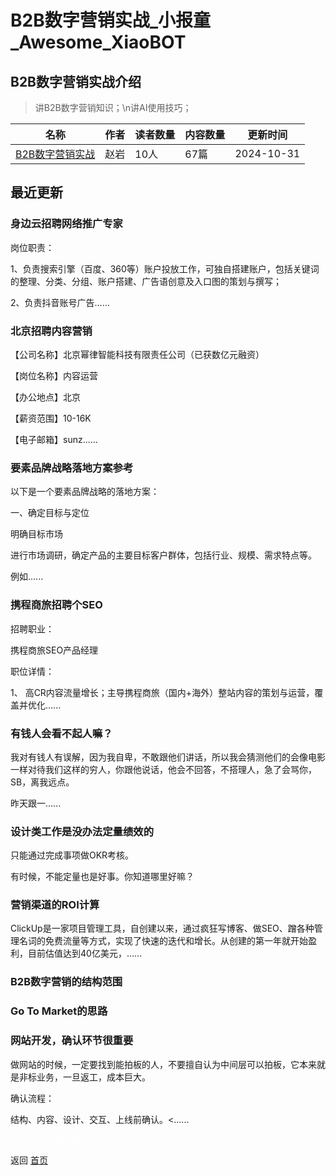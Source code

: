 # B2B数字营销实战_小报童_Awesome_XiaoBOT

## B2B数字营销实战介绍
> 讲B2B数字营销知识；\n讲AI使用技巧；  
  


|名称|作者|读者数量|内容数量|更新时间|
|---|---|---|---|---|
|[B2B数字营销实战](https://xiaobot.net/p/zhaoyan?refer=9c3f1c95-a052-465a-9902-f6d75080262a)|赵岩|10人|67篇|2024-10-31|

## 最近更新
### 身边云招聘网络推广专家

岗位职责：

1、负责搜索引擎（百度、360等）账户投放工作，可独自搭建账户，包括关键词的整理、分类、分组、账户搭建、广告语创意及入口图的策划与撰写；

2、负责抖音账号广告......

### 北京招聘内容营销

【公司名称】北京幂律智能科技有限责任公司（已获数亿元融资）

【岗位名称】内容运营

【办公地点】北京

【薪资范围】10-16K

【电子邮箱】sunz......

### 要素品牌战略落地方案参考

以下是一个要素品牌战略的落地方案：

一、确定目标与定位

明确目标市场

进行市场调研，确定产品的主要目标客户群体，包括行业、规模、需求特点等。

例如......

### 携程商旅招聘个SEO

招聘职业：

携程商旅SEO产品经理



职位详情：

1、 高CR内容流量增长；主导携程商旅（国内+海外）整站内容的策划与运营，覆盖并优化......

### 有钱人会看不起人嘛？

我对有钱人有误解，因为我自卑，不敢跟他们讲话，所以我会猜测他们的会像电影一样对待我们这样的穷人，你跟他说话，他会不回答，不搭理人，急了会骂你，SB，离我远点。

昨天跟一......

### 设计类工作是没办法定量绩效的

只能通过完成事项做OKR考核。

有时候，不能定量也是好事。你知道哪里好嘛？

### 营销渠道的ROI计算

ClickUp是一家项目管理工具，‌自创建以来，‌通过疯狂写博客、‌做SEO、‌蹭各种管理名词的免费流量等方式，‌实现了快速的迭代和增长。‌从创建的第一年就开始盈利，‌目前估值达到40亿美元，‌......

### B2B数字营销的结构范围

### Go To Market的思路

### 网站开发，确认环节很重要

做网站的时候，一定要找到能拍板的人，不要擅自认为中间层可以拍板，它本来就是非标业务，一旦返工，成本巨大。

确认流程：

结构、内容、设计、交互、上线前确认。<......


<a href="https://github.com/Reno9527/awesome-xiaobot" style="color: white; text-decoration: none;">awesome-xiaobot</a>

返回 [首页](../README.md)
